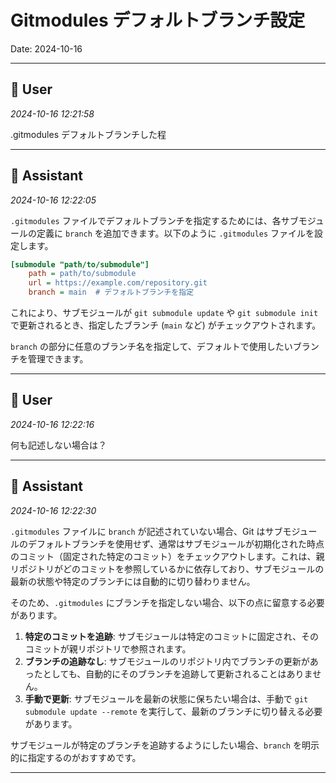 # Gitmodules デフォルトブランチ設定

Date: 2024-10-16

---

## 👤 User
*2024-10-16 12:21:58*

.gitmodules デフォルトブランチした程

---

## 🤖 Assistant
*2024-10-16 12:22:05*

`.gitmodules` ファイルでデフォルトブランチを指定するためには、各サブモジュールの定義に `branch` を追加できます。以下のように `.gitmodules` ファイルを設定します。

```ini
[submodule "path/to/submodule"]
    path = path/to/submodule
    url = https://example.com/repository.git
    branch = main  # デフォルトブランチを指定
```

これにより、サブモジュールが `git submodule update` や `git submodule init` で更新されるとき、指定したブランチ (`main` など) がチェックアウトされます。

`branch` の部分に任意のブランチ名を指定して、デフォルトで使用したいブランチを管理できます。

---

## 👤 User
*2024-10-16 12:22:16*

何も記述しない場合は？

---

## 🤖 Assistant
*2024-10-16 12:22:30*

`.gitmodules` ファイルに `branch` が記述されていない場合、Git はサブモジュールのデフォルトブランチを使用せず、通常はサブモジュールが初期化された時点のコミット（固定された特定のコミット）をチェックアウトします。これは、親リポジトリがどのコミットを参照しているかに依存しており、サブモジュールの最新の状態や特定のブランチには自動的に切り替わりません。

そのため、`.gitmodules` にブランチを指定しない場合、以下の点に留意する必要があります。

1. **特定のコミットを追跡**: サブモジュールは特定のコミットに固定され、そのコミットが親リポジトリで参照されます。
2. **ブランチの追跡なし**: サブモジュールのリポジトリ内でブランチの更新があったとしても、自動的にそのブランチを追跡して更新されることはありません。
3. **手動で更新**: サブモジュールを最新の状態に保ちたい場合は、手動で `git submodule update --remote` を実行して、最新のブランチに切り替える必要があります。

サブモジュールが特定のブランチを追跡するようにしたい場合、`branch` を明示的に指定するのがおすすめです。

---
